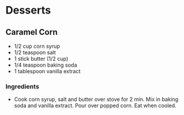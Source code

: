 # Desserts

## Caramel Corn

* 1/2 cup corn syrup
* 1/2 teaspoon salt
* 1 stick butter (1/2 cup)
* 1/4 teaspoon baking soda
* 1 tablespoon vanilla extract

### Ingredients

* Cook corn syrup, salt and butter over stove for 2 min. Mix in baking soda and vanilla extract. Pour over popped corn. Eat when cooled.
